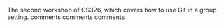 

The second workshop of CS326, which covers how to use Git in a group setting.
comments comments comments

